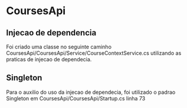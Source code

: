 # CoursesApi

## Injecao de dependencia
Foi criado uma classe no seguinte caminho CoursesApi/CoursesApi/Service/CourseContextService.cs utilizando as praticas de injecao de dependecia.

## Singleton
Para o auxilio do uso da injecao de dependecia, foi utilizado o padrao Singleton em CoursesApi/CoursesApi/Startup.cs linha 73

